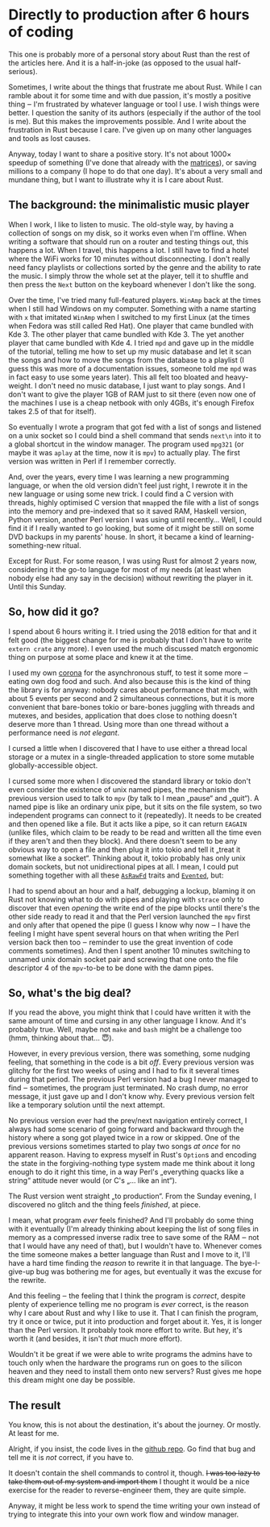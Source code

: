 # Directly to production after 6 hours of coding

This one is probably more of a personal story about Rust than the rest of the
articles here. And it is a half-in-joke (as opposed to the usual half-serious).

Sometimes, I write about the things that frustrate me about Rust. While I can
ramble about it for some time and with due passion, it's mostly a positive thing
‒ I'm frustrated by whatever language or tool I use. I wish things were better.
I question the sanity of its authors (especially if the author of the tool is
me). But this makes the improvements possible. And I write about the
frustration in Rust because I care. I've given up on many other languages and
tools as lost causes.

Anyway, today I want to share a positive story. It's not about 1000× speedup of
something (I've done that already with the [matrices]), or saving millions to a
company (I hope to do that one day). It's about a very small and mundane thing,
but I want to illustrate why it is I care about Rust.

## The background: the minimalistic music player

When I work, I like to listen to music. The old-style way, by having a
collection of songs on my disk, so it works even when I'm offline. When writing
a software that should run on a router and testing things out, this happens a
lot. When I travel, this happens a lot. I still have to find a hotel where the
WiFi works for 10 minutes without disconnecting. I don't really need fancy
playlists or collections sorted by the genre and the ability to rate the music.
I simply throw the whole set at the player, tell it to shuffle and then press
the `Next` button on the keyboard whenever I don't like the song.

Over the time, I've tried many full-featured players. `WinAmp` back at the times
when I still had Windows on my computer. Something with a name starting with `x`
that imitated `WinAmp` when I switched to my first Linux (at the times when
Fedora was still called Red Hat). One player that came bundled with Kde 3. The
other player that came bundled with Kde 3. The yet another player that came
bundled with Kde 4. I tried `mpd` and gave up in the middle of the
tutorial, telling me how to set up my music database and let it scan the songs
and how to move the songs from the database to a playlist (I guess this was more
of a documentation issues, someone told me `mpd` was in fact easy to use some
years later). This all felt too bloated and heavy-weight. I don't need no music
database, I just want to play songs. And I don't want to give the player 1GB of
RAM just to sit there (even now one of the machines I use is a cheap netbook
with only 4GBs, it's enough Firefox takes 2.5 of that for itself).

So eventually I wrote a program that got fed with a list of songs and listened
on a unix socket so I could bind a shell command that sends `next\n` into it to
a global shortcut in the window manager. The program used `mpg321` (or maybe it
was `aplay` at the time, now it is `mpv`) to actually play. The first version
was written in Perl if I remember correctly.

And, over the years, every time I was learning a new programming language, or
when the old version didn't feel just right, I rewrote it in the new language or
using some new trick. I could find a C version with threads, highly optimised C
version that `mmap`ped the file with a list of songs into the memory and
pre-indexed that so it saved RAM, Haskell version, Python version, another Perl
version I was using until recently… Well, I could find it if I really wanted to
go looking, but some of it might be still on some DVD backups in my parents'
house. In short, it became a kind of learning-something-new ritual.

Except for Rust. For some reason, I was using Rust for almost 2 years now,
considering it the go-to language for most of my needs (at least when nobody
else had any say in the decision) without rewriting the player in it. Until
this Sunday.

## So, how did it go?

I spend about 6 hours writing it. I tried using the 2018 edition for that and it
felt good (the biggest change for me is probably that I don't have to write
`extern crate` any more). I even used the much discussed match ergonomic thing
on purpose at some place and knew it at the time.

I used my own [corona] for the asynchronous stuff, to test it some more ‒ eating
own dog food and such. And also because this is the kind of thing the library is
for anyway: nobody cares about performance that much, with about 5 events per
second and 2 simultaneous connections, but it is more convenient that bare-bones
tokio or bare-bones juggling with threads and mutexes, and besides, application
that does close to nothing doesn't deserve more than 1 thread. Using more than
one thread without a performance need is *not elegant*.

I cursed a little when I discovered that I have to use either a thread local
storage or a mutex in a single-threaded application to store some mutable
globally-accessible object.

I cursed some more when I discovered the standard library or tokio don't even
consider the existence of unix named pipes, the mechanism the previous version
used to talk to `mpv` (by talk to I mean „pause“ and „quit“). A named pipe is
like an ordinary unix pipe, but it sits on the file system, so two independent
programs can connect to it (repeatedly). It needs to be created and then opened
like a file. But it acts like a pipe, so it can return `EAGAIN` (unlike files,
which claim to be ready to be read and written all the time even if they aren't
and then they block). And there doesn't seem to be any obvious way to open a
file and then plug it into tokio and tell it „treat it somewhat like a socket“.
Thinking about it, tokio probably has only unix domain sockets, but not
unidirectional pipes at all. I mean, I could put something together with all
these [`AsRawFd`] traits and [`Evented`], but:

I had to spend about an hour and a half, debugging a lockup, blaming it on Rust
not knowing what to do with pipes and playing with `strace` only to discover
that even *opening* the write end of the pipe blocks until there's the other
side ready to read it and that the Perl version launched the `mpv` first and
only after that opened the pipe (I guess I know why now ‒ I have the feeling I
might have spent several hours on that when writing the Perl version back then
too ‒ reminder to use the great invention of code comments sometimes). And then
I spent another 10 minutes switching to unnamed unix domain socket pair and
screwing that one onto the file descriptor 4 of the `mpv`-to-be to be done with
the damn pipes.

## So, what's the big deal?

If you read the above, you might think that I could have written it with the
same amount of time and cursing in any other language I know. And it's probably
true. Well, maybe not `make` and `bash` might be a challenge too (hmm, thinking
about that… 😇).

However, in every previous version, there was something, some nudging feeling,
that something in the code is a bit *off*. Every previous version was glitchy
for the first two weeks of using and I had to fix it several times during that
period. The previous Perl version had a bug I never managed to find ‒ sometimes,
the program just terminated. No crash dump, no error message, it just gave up
and I don't know why. Every previous version felt like a temporary solution
until the next attempt.

No previous version ever had the prev/next navigation entirely correct, I always
had some scenario of going forward and backward through the history where a song
got played twice in a row or skipped. One of the previous versions sometimes
started to play two songs *at once* for no apparent reason. Having to express
myself in Rust's `Option`s and encoding the state in the forgiving-nothing type
system made me think about it long enough to do it right this time, in a way
Perl's „everything quacks like a string“ attitude never would (or C's „… like an
int“).

The Rust version went straight „to production“. From the Sunday evening, I
discovered no glitch and the thing feels *finished*, at piece.

I mean, what program *ever* feels finished? And I'll probably do some thing with
it eventually (I'm already thinking about keeping the list of song files in
memory as a compressed inverse radix tree to save some of the RAM ‒ not that I
would have any need of that), but I wouldn't have to. Whenever comes the time
someone makes a better language than Rust and I move to it, I'll have a hard
time finding the *reason* to rewrite it in that language. The bye-I-give-up bug
was bothering me for ages, but eventually it was the excuse for the rewrite.

And this feeling ‒ the feeling that I think the program is *correct*, despite
plenty of experience telling me no program is *ever* correct, is the reason why
I care about Rust and why I like to use it. That I can finish the program, try
it once or twice, put it into production and forget about it. Yes, it is longer
than the Perl version. It probably took more effort to write. But hey, it's
worth it (and besides, it isn't *that* much more effort).

Wouldn't it be great if we were able to write programs the admins have to touch
only when the hardware the programs run on goes to the silicon heaven and they
need to install them onto new servers? Rust gives me hope this dream might one
day be possible.

## The result

You know, this is not about the destination, it's about the journey. Or mostly.
At least for me.

Alright, if you insist, the code lives in the [github repo]. Go find that bug
and tell me it is *not* correct, if you have to.

It doesn't contain the shell commands to control it, though. ~~I was too lazy to
take them out of my system and import them~~ I thought it would be a nice
exercise for the reader to reverse-engineer them, they are quite simple.

Anyway, it might be less work to spend the time writing your own instead of
trying to integrate this into your own work flow and window manager.

[matrices]: 2018-05-12-Mat-perf.md
[corona]: https://crates.io/crates/corona
[`AsRawFd`]: https://doc.rust-lang.org/std/os/unix/io/trait.AsRawFd.html
[`Evented`]: https://docs.rs/mio/0.6/mio/event/trait.Evented.html
[github repo]: https://github.com/vorner/playlist_mgr
